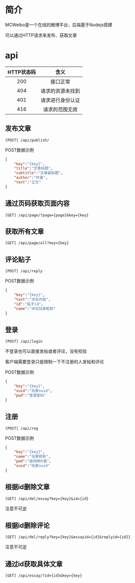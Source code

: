 # 简介

MCWeibo是一个在线的微博平台，后端基于Nodejs搭建

可以通过HTTP请求来发布、获取文章


# api


|HTTP状态码|含义|
|:-:|:-:|
|200|接口正常|
|404|请求的资源未找到|
|401|请求进行身份认证|
|416|请求的范围无效|


## 发布文章

```
[POST] /api/publish/
```

POST数据示例
``` json
{
    "key":"{key}",
    "title":"文章标题",
    "subtitle":"文章副标题",
    "author":"作者",
    "text":"正文"
}
```

## 通过页码获取页面内容

```
[GET] /api/page/?page={page}&key={key}
```



## 获取所有文章

```
[GET] /api/page/all?key={key}
```

## 评论贴子

```
[POST] /api/reply
```

POST数据示例
``` json
{
	"key":"{key}",
	"text":"评论内容",
	"id":"贴子id",
	"name":"评论玩家昵称"
}
```

## 登录

```
[POST] /api/login
```

不登录也可以直接发帖或者评论，没有校验

客户端需要登录只是限制一下不注册的人发帖和评论

POST数据示例
``` json
{
	"key":"{key}",
	"xuid":"玩家xuid",
	"pwd":"登录密码"
}
```

## 注册

```
[POST] /api/reg
```

POST数据示例
``` json
{
	"key":"{key}",
	"name":"玩家昵称",
	"pwd":"密码MD5值",
	"xuid":"玩家xuid"
}

```

## 根据id删除文章

```
[GET] /api/del/essay?key={key}&id={id}
```
注意不可逆

## 根据id删除评论

```
[GET] /api/del/reply?key={key}&essayid={id}&replyid={id2}
```
注意不可逆

## 通过id获取具体文章

```
[GET] /api/essay/?id={id}&key={key}
```


